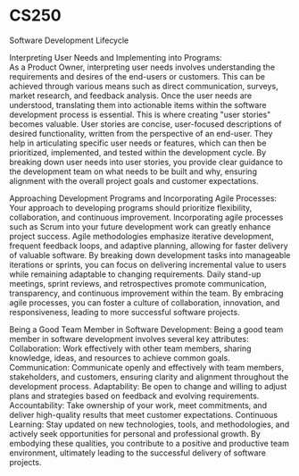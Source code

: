 # CS250
Software Development Lifecycle

Interpreting User Needs and Implementing into Programs:\
As a Product Owner, interpreting user needs involves understanding the requirements and desires of the end-users or customers. This can be achieved through various means such as direct communication, surveys, market research, and feedback analysis. Once the user needs are understood, translating them into actionable items within the software development process is essential. This is where creating "user stories" becomes valuable. User stories are concise, user-focused descriptions of desired functionality, written from the perspective of an end-user. They help in articulating specific user needs or features, which can then be prioritized, implemented, and tested within the development cycle. By breaking down user needs into user stories, you provide clear guidance to the development team on what needs to be built and why, ensuring alignment with the overall project goals and customer expectations.

Approaching Development Programs and Incorporating Agile Processes:
Your approach to developing programs should prioritize flexibility, collaboration, and continuous improvement. Incorporating agile processes such as Scrum into your future development work can greatly enhance project success. Agile methodologies emphasize iterative development, frequent feedback loops, and adaptive planning, allowing for faster delivery of valuable software. By breaking down development tasks into manageable iterations or sprints, you can focus on delivering incremental value to users while remaining adaptable to changing requirements. Daily stand-up meetings, sprint reviews, and retrospectives promote communication, transparency, and continuous improvement within the team. By embracing agile processes, you can foster a culture of collaboration, innovation, and responsiveness, leading to more successful software projects.

Being a Good Team Member in Software Development:
Being a good team member in software development involves several key attributes:
Collaboration: Work effectively with other team members, sharing knowledge, ideas, and resources to achieve common goals.
Communication: Communicate openly and effectively with team members, stakeholders, and customers, ensuring clarity and alignment throughout the development process.
Adaptability: Be open to change and willing to adjust plans and strategies based on feedback and evolving requirements.
Accountability: Take ownership of your work, meet commitments, and deliver high-quality results that meet customer expectations.
Continuous Learning: Stay updated on new technologies, tools, and methodologies, and actively seek opportunities for personal and professional growth.
By embodying these qualities, you contribute to a positive and productive team environment, ultimately leading to the successful delivery of software projects.
